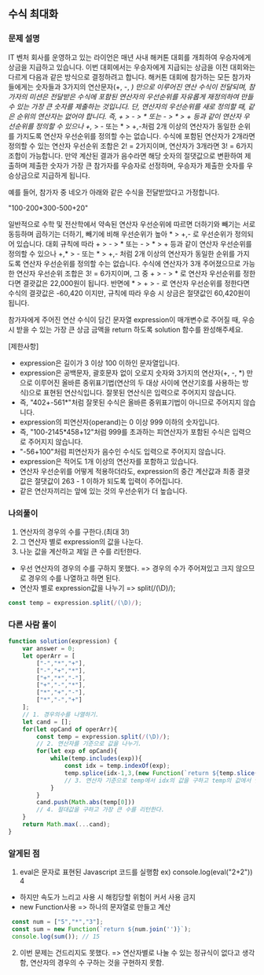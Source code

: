## 수식 최대화
### 문제 설명
IT 벤처 회사를 운영하고 있는 라이언은 매년 사내 해커톤 대회를 개최하여 우승자에게 상금을 지급하고 있습니다.
이번 대회에서는 우승자에게 지급되는 상금을 이전 대회와는 다르게 다음과 같은 방식으로 결정하려고 합니다.
해커톤 대회에 참가하는 모든 참가자들에게는 숫자들과 3가지의 연산문자(+, -, *) 만으로 이루어진 연산 수식이 전달되며, 참가자의 미션은 전달받은 수식에 포함된 연산자의 우선순위를 자유롭게 재정의하여 만들 수 있는 가장 큰 숫자를 제출하는 것입니다.
단, 연산자의 우선순위를 새로 정의할 때, 같은 순위의 연산자는 없어야 합니다. 즉, + > - > * 또는 - > * > + 등과 같이 연산자 우선순위를 정의할 수 있으나 +,* > - 또는 * > +,-처럼 2개 이상의 연산자가 동일한 순위를 가지도록 연산자 우선순위를 정의할 수는 없습니다. 수식에 포함된 연산자가 2개라면 정의할 수 있는 연산자 우선순위 조합은 2! = 2가지이며, 연산자가 3개라면 3! = 6가지 조합이 가능합니다.
만약 계산된 결과가 음수라면 해당 숫자의 절댓값으로 변환하여 제출하며 제출한 숫자가 가장 큰 참가자를 우승자로 선정하며, 우승자가 제출한 숫자를 우승상금으로 지급하게 됩니다.

예를 들어, 참가자 중 네오가 아래와 같은 수식을 전달받았다고 가정합니다.

"100-200*300-500+20"

일반적으로 수학 및 전산학에서 약속된 연산자 우선순위에 따르면 더하기와 빼기는 서로 동등하며 곱하기는 더하기, 빼기에 비해 우선순위가 높아 * > +,- 로 우선순위가 정의되어 있습니다.
대회 규칙에 따라 + > - > * 또는 - > * > + 등과 같이 연산자 우선순위를 정의할 수 있으나 +,* > - 또는 * > +,- 처럼 2개 이상의 연산자가 동일한 순위를 가지도록 연산자 우선순위를 정의할 수는 없습니다.
수식에 연산자가 3개 주어졌으므로 가능한 연산자 우선순위 조합은 3! = 6가지이며, 그 중 + > - > * 로 연산자 우선순위를 정한다면 결괏값은 22,000원이 됩니다.
반면에 * > + > - 로 연산자 우선순위를 정한다면 수식의 결괏값은 -60,420 이지만, 규칙에 따라 우승 시 상금은 절댓값인 60,420원이 됩니다.

참가자에게 주어진 연산 수식이 담긴 문자열 expression이 매개변수로 주어질 때, 우승 시 받을 수 있는 가장 큰 상금 금액을 return 하도록 solution 함수를 완성해주세요.

[제한사항]
- expression은 길이가 3 이상 100 이하인 문자열입니다.
- expression은 공백문자, 괄호문자 없이 오로지 숫자와 3가지의 연산자(+, -, *) 만으로 이루어진 올바른 중위표기법(연산의 두 대상 사이에 연산기호를 사용하는 방식)으로 표현된 연산식입니다. 잘못된 연산식은 입력으로 주어지지 않습니다.
- 즉, "402+-561*"처럼 잘못된 수식은 올바른 중위표기법이 아니므로 주어지지 않습니다.
- expression의 피연산자(operand)는 0 이상 999 이하의 숫자입니다.
- 즉, "100-2145*458+12"처럼 999를 초과하는 피연산자가 포함된 수식은 입력으로 주어지지 않습니다.
- "-56+100"처럼 피연산자가 음수인 수식도 입력으로 주어지지 않습니다.
- expression은 적어도 1개 이상의 연산자를 포함하고 있습니다.
- 연산자 우선순위를 어떻게 적용하더라도, expression의 중간 계산값과 최종 결괏값은 절댓값이 263 - 1 이하가 되도록 입력이 주어집니다.
- 같은 연산자끼리는 앞에 있는 것의 우선순위가 더 높습니다.

### 나의풀이
1. 연산자의 경우의 수를 구한다.(최대 3!)
2. 그 연산자 별로 expression의 값을 나눈다.
3. 나눈 값을 계산하고 제일 큰 수를 리턴한다.
- 우선 연산자의 경우의 수를 구하지 못했다. => 경우의 수가 주어져있고 크지 않으므로 경우의 수를 나열하고 하면 된다.
- 연산자 별로 expression값을 나누기 => split(/(\D)/);
```jsx
const temp = expression.split(/(\D)/);
```

### 다른 사람 풀이
```jsx
function solution(expression) {
    var answer = 0;
    let operArr = [
        ["-","*","+"],
        ["-","+","*"],
        ["+","*","-"],
        ["+","-","*"],
        ["*","+","-"],
        ["*","-","+"]
    ];
    // 1. 경우의수를 나열하기.
    let cand = [];
    for(let opCand of operArr){
        const temp = expression.split(/(\D)/);
        // 2. 연산자를 기준으로 값을 나누기.
        for(let exp of opCand){
            while(temp.includes(exp)){
                const idx = temp.indexOf(exp);
                temp.splice(idx-1,3,(new Function(`return ${temp.slice(idx-1,idx+2).join('')}`))());
                // 3. 연산자 기준으로 temp에서 idx의 값을 구하고 temp의 값에서 연산자 전의 값과 연산자 다음의 값을 삭제하고 계산한 값을 넣는다.
            }
        }
        cand.push(Math.abs(temp[0]))
        // 4. 절대값을 구하고 가장 큰 수를 리턴한다.
    }
    return Math.max(...cand);
}
```
### 알게된 점
1. eval은 문자로 표현된 Javascript 코드를 실행함 ex) console.log(eval("2+2")) 4
- 하지만 속도가 느리고 사용 시 해킹당할 위험이 커서 사용 금지
- new Function사용 => 하나의 문자열로 만들고 계산
```jsx
 const num = ["5","*","3"];
 const sum = new Function(`return ${num.join('')}`);
 console.log(sum()); // 15
```
2. 이번 문제는 건드리지도 못했다. => 연산자별로 나눌 수 있는 정규식이 없다고 생각함, 연산자의 경우의 수 구하는 것을 구현하지 못함.


